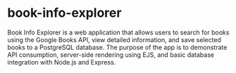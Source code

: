 # book-info-explorer
Book Info Explorer is a web application that allows users to search for books using the Google Books API, view detailed information, and save selected books to a PostgreSQL database. The purpose of the app is to demonstrate API consumption, server-side rendering using EJS, and basic database integration with Node.js and Express.

